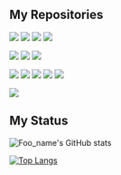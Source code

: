 ## My Repositories

<p align="left">
<a href="https://github.com/0-s0g0/MyPortfolio_Next"><img src="https://img.shields.io/badge/HP-PORTFOLIO-blue"/></a>
<a href="https://github.com/0-s0g0/tsunaguHP"><img src="https://img.shields.io/badge/HP-TSUNAGU-blue"/></a>
<a href="https://github.com/Yiwashi/kitaQdenkiHP"><img src="https://img.shields.io/badge/HP-kitaQdenki-blue"/></a>
<a href="https://github.com/StepByCode/HP"><img src="https://img.shields.io/badge/HP-StepByCode-blue"/></a>
</p>
<p align="left">
<a href="https://github.com/0-s0g0/Atcoder"><img src="https://img.shields.io/badge/Study-AtCoder-orange"/></a>
<a href="https://github.com/0-s0g0/studyforRuby"><img src="https://img.shields.io/badge/Study-Ruby-orange"/></a>
<a href="https://github.com/0-s0g0/StudyForNext"><img src="https://img.shields.io/badge/Study-Next-orange"/></a>
</p>
</p>
<p align="left">
<a href="https://https://github.com/0-s0g0/tamalog"><img src="https://img.shields.io/badge/App-たまlog-green"/></a>
<a href="https://https://github.com/0-s0g0/thankyou-app"><img src="https://img.shields.io/badge/App-ThanksLink-green"/></a>
<a href="https://github.com/jangwoung/GAKUSAI-AnkyloCup"><img src="https://img.shields.io/badge/App-市か区-green"/></a>
<a href="https://github.com/0-s0g0/DopingRamune"><img src="https://img.shields.io/badge/App-DreamShare-green"/></a>
<a href="https://github.com/0-s0g0/TEKUTEKU"><img src="https://img.shields.io/badge/App-TEKUTEKU-green"/></a>
</p>
<p align="left">
<a href="https://https://github.com/0-s0g0/tamalog"><img src="https://img.shields.io/badge/App-たまlog-purple"/></a>
</p>

## My Status
![Foo_name's GitHub stats](https://github-readme-stats.vercel.app/api?username=0-s0g0&show_icons=true&theme=vue-right)

[![Top Langs](https://github-readme-stats.vercel.app/api/top-langs/?username=0-s0g0&layout=compact&theme=vue-right)](https://github.com/anuraghazra/github-readme-stats)

<!--[![trophy](https://github-profile-trophy.vercel.app/?username=0-s0g0&theme=discord)](https://github.com/ryo-ma/github-profile-trophy)-->



